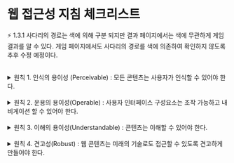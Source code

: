 # 웹 접근성 지침 체크리스트

⚡️ 1.3.1 사다리의 경로는 색에 의해 구분 되지만 결과 페이지에서는 색에 무관하게 게임 결과를 알 수 있다. 게임 페이지에서도 사다리의 경로를 색에 의존하여 확인하지 않도록 추후 수정 예정이다.

<br>

<details>
  <summary>원칙 1. 인식의 용이성 (Perceivable) : 모든 콘텐츠는 사용자가 인식할 수 있어야 한다.</summary>
  <div markdown='1'>
    ☑️ 1.1.1 (적절한 대체 텍스트 제공) 텍스트 아닌 콘텐츠는 그 의미나 용도를 이해할 수 있도록 대체 텍스트를 제공해야 한다. <br>
    ☑️ 1.2.1 (자막 제공) 멀티미디어 콘텐츠에는 자막, 원고 또는 수화를 제공해야 한다. <br>
    ❌ 1.3.1 (색에 무관한 콘텐츠 인식) 콘텐츠는 색에 관계없이 인식될 수 있어야 한다. <br>
    ☑️ 1.3.2 (명확한 지시사항 제공) 지시사항은 모양, 크기, 위치, 방향, 색, 소리 등에 관계없이 인식될 수 있어야 한다. <br>
    ☑️ 1.3.3 (텍스트 콘텐츠의 명도 대비) 텍스트 콘텐츠와 배경 간의 명도 대비는 4.5대 1 이상이어야 한다. <br>
   	☑️ 1.3.4 (자동 재생 금지) 자동으로 소리가 재생되지 않아야 한다. <br>
    ☑️ 1.3.5 (콘텐츠 간의 구분) 이웃한 콘텐츠는 구별될 수 있어야 한다. <br>
  </div>
</details>
<br>
<details>
  <summary>원칙 2.	운용의 용이성(Operable) : 사용자 인터페이스 구성요소는 조작 가능하고 내비게이션 할 수 있어야 한다.</summary>
  <div markdown='1'>
    	☑️ 2.1.1 (키보드 사용 보장) 모든 기능은 키보드만으로도 사용할 수 있어야 한다. (PC웹)<br>
      ☑️ 2.1.1 (누르기 동작 지원) 터치(touch) 기반 모바일 기기의 모든 컨트롤은 누르기 동작으로 제어할 수 있어야 한다. (모바일웹) <br>
      ☑️	2.1.2 (초점 이동) 키보드에 의한 초점은 논리적으로 이동해야 하며 시각적으로 구별할 수 있어야 한다. <br>
      ☑️	2.1.3 (조작 가능) 사용자 입력 및 컨트롤은 조작 가능하도록 제공되어야 한다. <br>
      ☑️	2.2.1 (응답시간 조절) 시간제한이 있는 콘텐츠는 응답시간을 조절할 수 있어야 한다. <br>
      ☑️	2.2.2 (정지 기능 제공) 자동으로 변경되는 콘텐츠는 움직임을 제어할 수 있어야 한다. <br>
      ☑️	2.3.1 (깜빡임과 번쩍임 사용 제한) 초당 3~50회 주기로 깜빡이거나 번쩍이는 콘텐츠를 제공하지 않아야 한다. <br>
      ☑️	2.4.1 (반복 영역 건너뛰기) 콘텐츠의 반복되는 영역은 건너뛸 수 있어야 한다. <br>
      ☑️	2.4.2 (제목 제공) 페이지, 프레임, 콘텐츠 블록에는 적절한 제목을 제공해야 한다. <br>
      ☑️	2.4.3 (적절한 링크 텍스트) 링크 텍스트는 용도나 목적을 이해할 수 있도록 제공해야 한다. <br>
  </div>
</details>
<br>
<details>
  <summary>원칙 3.	이해의 용이성(Understandable) : 콘텐츠는 이해할 수 있어야 한다.</summary>
  <div markdown='1'>
    	☑️ 3.1.1 (기본 언어 표시) 주로 사용하는 언어를 명시해야 한다. <br>
      ☑️ 3.2.1 (사용자 요구에 따른 실행) 사용자가 의도하지 않은 기능 (새 창, 초점 변화 등)은 실행되지 않아야 한다. <br>
      ☑️ 3.3.1 (콘텐츠의 선형화) 콘텐츠는 논리적인 순서로 제공해야 한다. <br>
      ☑️ 3.3.2 (표의 구성) 표는 이해하기 쉽게 구성해야 한다. <br>
      ☑️ 3.4.1 (레이블 제공) 사용자 입력에는 대응하는 레이블을 제공해야 한다. <br>
      ☑️ 3.4.2 (오류 정정) 입력 오류를 정정할 수 있는 방법을 제공해야 한다. <br>
  </div>
</details>
<br>
<details>
  <summary>원칙 4.	견고성(Robust) : 웹 콘텐츠는 미래의 기술로도 접근할 수 있도록 견고하게 만들어야 한다.</summary>
  <div markdown='1'>
    	☑️ 4.1.1 (마크업 오류 방지) 마크업 언어의 요소는 열고 닫음, 중첩 관계 및 속성 선언에 오류가 없어야 한다. <br>
      ☑️ 4.2.1 (웹 애플리케이션 접근성 준수) 콘텐츠에 포함된 웹 애플리케이션은 접근성이 있어야 한다. <br>
  </div>
</details>
